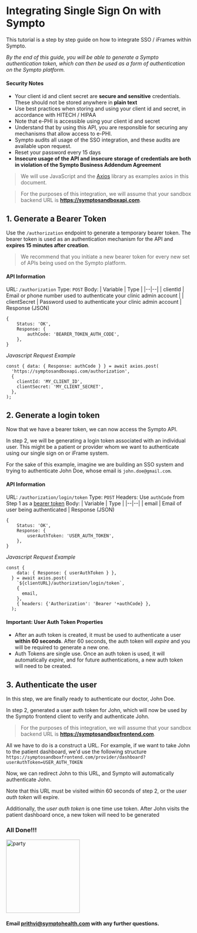 

# Integrating Single Sign On with Sympto

This tutorial is a step by step guide on how to integrate SSO / iFrames within Sympto.

*By the end of this guide, you will be able to generate a Sympto authentication token, which can then be used as a form of authentication on the Sympto platform.*

#### Security Notes

 - Your client id and client secret are **secure and sensitive** credentials. These should not be stored anywhere in **plain text**
 - Use best practices when storing and using your client id and secret, in accordance with HITECH / HIPAA
 - Note that e-PHI is accessible using your client id and secret
 - Understand that by using this API, you are responsible for securing any mechanisms that allow access to e-PHI. 
 - Sympto audits all usage of the SSO integration, and these audits are available upon request. 
 - Reset your password every 15 days
 - **Insecure usage of the API  and insecure storage of credentials are both in violation of the Sympto Business Addendum Agreement** 

> We will use JavaScript and the [Axios](https://github.com/axios/axios) library as examples axios in this document. 

> For the purposes of this integration, we will assume that your sandbox backend URL is **https://symptosandboxapi.com**.

## **1. Generate a Bearer Token**

Use the `/authorization` endpoint to generate a temporary bearer token. The bearer token is used as an authentication mechanism for the API and **expires 15 minutes after creation**. 

> We recommend that you initiate a new bearer token for every new set of APIs being used on the Sympto platform.

#### API Information
URL: `/authorization`
Type: `POST`
Body: 
| Variable | Type  |
|--|--|
| clientId | Email or phone number used to authenticate your clinic admin account |
| clientSecret | Password used to authenticate your clinic admin account |
Response (JSON)

    {
	    Status: 'OK',
		Response: {
			authCode: 'BEARER_TOKEN_AUTH_CODE',
		},
	}


*Javascript Request Example*

    const { data: { Response: authCode } } = await axios.post(
      'https://symptosandboxapi.com/authorization', 
      {
        clientId: 'MY_CLIENT_ID',
        clientSecret: 'MY_CLIENT_SECRET',
      },
    );

 
## **2. Generate a login token**

 
Now that we have a bearer token, we can now access the Sympto API.

In step 2, we will be generating a login token associated with an individual user. This might be a patient or provider whom we want to authenticate using our single sign on or iFrame system.

For the sake of this example, imagine we are building an SSO system and trying to authenticate John Doe, whose email is `john.doe@gmail.com`.


#### API Information
URL: `/authorization/login/token`
Type: `POST`
Headers: Use `authCode` from Step 1 as a [bearer token](https://swagger.io/docs/specification/authentication/bearer-authentication/)
Body: 
| Variable | Type  |
|--|--|
| email | Email of user being authenticated |
Response (JSON)

    {
	    Status: 'OK',
		Response: {
			userAuthToken: 'USER_AUTH_TOKEN',
		},
	}


*Javascript Request Example*

    const { 
        data: { Response: { userAuthToken } },
      } = await axios.post(
        `${clientURL}/authorization/login/token`,
        {
          email,
        },
        { headers: {'Authorization': 'Bearer '+authCode} },
      );

####  Important: User Auth Token Properties
 - After an auth token is created, it must be used to authenticate a user **within 60 seconds**. After 60 seconds, the auth token will *expire* and you will be required to generate a new one. 
 - Auth Tokens are single use. Once an auth token is used, it will automatically *expire*, and for future authentications, a new auth token will need to be created. 


## **3. Authenticate the user**
In this step, we are finally ready to authenticate our doctor, John Doe. 

In step 2, generated a user auth token for John, which will now be used by the Sympto frontend client to verify and authenticate John.

> For the purposes of this integration, we will assume that your sandbox backend URL is **https://symptosandboxfrontend.com**.

All we have to do is a construct a URL. For example, if we want to take John to the patient dashboard, we'd use the following structure
`https://symptosandboxfrontend.com/provider/dashboard?userAuthToken=USER_AUTH_TOKEN`

Now, we can redirect John to this URL, and Sympto will automatically authenticate John.

Note that this URL must be visited within 60 seconds of step 2, or the *user auth token* will expire. 

Additionally, the *user auth token* is one time use token. After John visits the patient dashboard once, a new token will need to be generated

### All Done!!!
<img src="https://media1.giphy.com/media/l3q2zVr6cu95nF6O4/source.gif" alt="party" width="200"/>

#### Email prithvi@symptohealth.com with any further questions.

